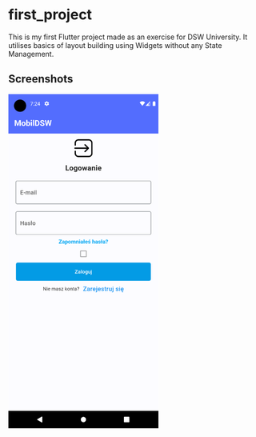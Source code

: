 # first_project

This is my first Flutter project made as an exercise for DSW University. It utilises basics of layout building using Widgets without any State Management.

## Screenshots
<div>
<img src="assets/screenshots/Mobil_DSW.png" alt="Mobil DSW" title="Mobil DSW" style="display: inline-block; margin: 0 auto; width: 300px">
</div>


